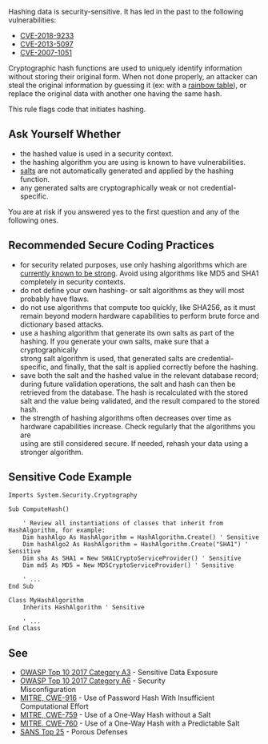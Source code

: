 
Hashing data is security-sensitive. It has led in the past to the following vulnerabilities:

- [CVE-2018-9233](http://cve.mitre.org/cgi-bin/cvename.cgi?name=CVE-2018-9233)
- [CVE-2013-5097](http://cve.mitre.org/cgi-bin/cvename.cgi?name=CVE-2013-5097)
- [CVE-2007-1051](http://cve.mitre.org/cgi-bin/cvename.cgi?name=CVE-2007-1051)


Cryptographic hash functions are used to uniquely identify information without storing their original form. When not done properly, an attacker can steal the original information by guessing it (ex: with a [rainbow table](https://en.wikipedia.org/wiki/Rainbow_table)), or replace the original data with another one having the same hash.

This rule flags code that initiates hashing.

## Ask Yourself Whether

- the hashed value is used in a security context.
- the hashing algorithm you are using is known to have vulnerabilities.
- [salts](https://en.wikipedia.org/wiki/Salt_%28cryptography%29) are not automatically generated and applied by the hashing function.<br>
- any generated salts are cryptographically weak or not credential-specific.


You are at risk if you answered yes to the first question and any of the following ones.

## Recommended Secure Coding Practices

- for security related purposes, use only hashing algorithms which are [currently known to be strong](https://www.owasp.org/index.php/Password_Storage_Cheat_Sheet). Avoid using algorithms like MD5 and SHA1<br>  completely in security contexts.
- do not define your own hashing- or salt algorithms as they will most probably have flaws.
- do not use algorithms that compute too quickly, like SHA256, as it must remain beyond modern hardware capabilities to perform brute force and<br>  dictionary based attacks.
- use a hashing algorithm that generate its own salts as part of the hashing. If you generate your own salts, make sure that a cryptographically<br>  strong salt algorithm is used, that generated salts are credential-specific, and finally, that the salt is applied correctly before the hashing.<br>
- save both the salt and the hashed value in the relevant database record; during future validation operations, the salt and hash can then be<br>  retrieved from the database. The hash is recalculated with the stored salt and the value being validated, and the result compared to the stored<br>  hash.
- the strength of hashing algorithms often decreases over time as hardware capabilities increase. Check regularly that the algorithms you are<br>  using are still considered secure. If needed, rehash your data using a stronger algorithm.


## Sensitive Code Example


    Imports System.Security.Cryptography
    
    Sub ComputeHash()
    
        ' Review all instantiations of classes that inherit from HashAlgorithm, for example:
        Dim hashAlgo As HashAlgorithm = HashAlgorithm.Create() ' Sensitive
        Dim hashAlgo2 As HashAlgorithm = HashAlgorithm.Create("SHA1") ' Sensitive
        Dim sha As SHA1 = New SHA1CryptoServiceProvider() ' Sensitive
        Dim md5 As MD5 = New MD5CryptoServiceProvider() ' Sensitive
    
        ' ...
    End Sub
    
    Class MyHashAlgorithm
        Inherits HashAlgorithm ' Sensitive
    
        ' ...
    End Class


## See

- [OWASP Top 10 2017 Category A3](https://www.owasp.org/index.php/Top_10-2017_A3-Sensitive_Data_Exposure) - Sensitive Data Exposure<br>
- [OWASP Top 10 2017 Category A6](https://www.owasp.org/index.php/Top_10-2017_A6-Security_Misconfiguration) - Security<br>  Misconfiguration
- [MITRE, CWE-916](https://cwe.mitre.org/data/definitions/916.html) - Use of Password Hash With Insufficient Computational Effort<br>
- [MITRE, CWE-759](http://cwe.mitre.org/data/definitions/759.html) - Use of a One-Way Hash without a Salt
- [MITRE, CWE-760](http://cwe.mitre.org/data/definitions/760.html) - Use of a One-Way Hash with a Predictable Salt
- [SANS Top 25](https://www.sans.org/top25-software-errors/#cat3) - Porous Defenses

